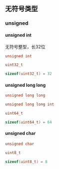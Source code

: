 <!--
 * @Description: 
 * @Version: 1.0
 * @Author: DaLao
 * @Email: dalao_li@163.com
 * @Date: 2022-05-25 19:25:27
 * @LastEditors: DaLao
 * @LastEditTime: 2022-05-25 19:35:20
-->

## 无符号类型


### unsigned


#### unsigned int

无符号整型，长32位

```c
unsigned int

uint32_t
```

```c
sizeof(uint32_t) = 32
```



#### unsigned long long

```c
unsigned long long

unsigned long long int

uint64_t
```

```c
sizeof(uint64_t) = 64
```



#### unsigned char

```c
unsigned char

uint8_t
```

```c
sizeof(uint8_t) = 8
```
